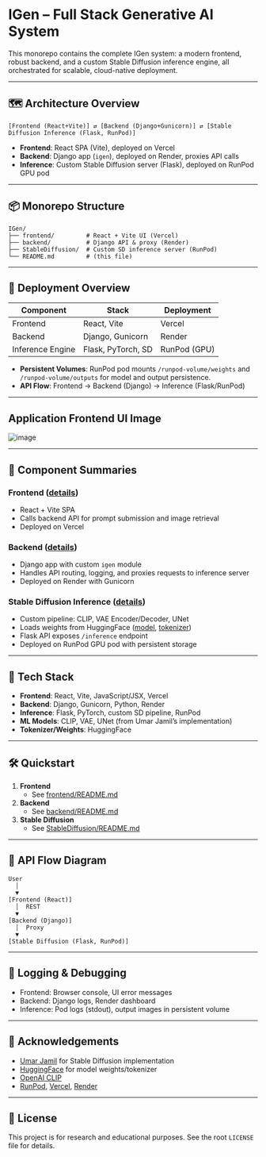 # IGen – Full Stack Generative AI System

This monorepo contains the complete IGen system: a modern frontend, robust backend, and a custom Stable Diffusion inference engine, all orchestrated for scalable, cloud-native deployment.

---

## 🗺️ Architecture Overview

```
[Frontend (React+Vite)] ⇄ [Backend (Django+Gunicorn)] ⇄ [Stable Diffusion Inference (Flask, RunPod)]
```

- **Frontend**: React SPA (Vite), deployed on Vercel
- **Backend**: Django app (`igen`), deployed on Render, proxies API calls
- **Inference**: Custom Stable Diffusion server (Flask), deployed on RunPod GPU pod

---

## 📦 Monorepo Structure

```
IGen/
├── frontend/         # React + Vite UI (Vercel)
├── backend/          # Django API & proxy (Render)
├── StableDiffusion/  # Custom SD inference server (RunPod)
└── README.md         # (this file)
```

---

## 🚀 Deployment Overview

| Component        | Stack              | Deployment   |
| ---------------- | ------------------ | ------------ |
| Frontend         | React, Vite        | Vercel       |
| Backend          | Django, Gunicorn   | Render       |
| Inference Engine | Flask, PyTorch, SD | RunPod (GPU) |

- **Persistent Volumes**: RunPod pod mounts `/runpod-volume/weights` and `/runpod-volume/outputs` for model and output persistence.
- **API Flow**: Frontend → Backend (Django) → Inference (Flask/RunPod)

---

## Application Frontend UI Image

![image](https://github.com/user-attachments/assets/ea59f10e-c525-4664-8230-1275baa80da3)

---

## 🔗 Component Summaries

### Frontend ([details](./frontend/README.md))

- React + Vite SPA
- Calls backend API for prompt submission and image retrieval
- Deployed on Vercel

### Backend ([details](./backend/README.md))

- Django app with custom `igen` module
- Handles API routing, logging, and proxies requests to inference server
- Deployed on Render with Gunicorn

### Stable Diffusion Inference ([details](./StableDiffusion/README.md))

- Custom pipeline: CLIP, VAE Encoder/Decoder, UNet
- Loads weights from HuggingFace ([model](https://huggingface.co/stable-diffusion-v1-5/tree/main), [tokenizer](https://huggingface.co/stable-diffusion-v1-5/tree/main/tokenizer))
- Flask API exposes `/inference` endpoint
- Deployed on RunPod GPU pod with persistent storage

---

## 🧠 Tech Stack

- **Frontend**: React, Vite, JavaScript/JSX, Vercel
- **Backend**: Django, Gunicorn, Python, Render
- **Inference**: Flask, PyTorch, custom SD pipeline, RunPod
- **ML Models**: CLIP, VAE, UNet (from Umar Jamil’s implementation)
- **Tokenizer/Weights**: HuggingFace

---

## 🛠️ Quickstart

1. **Frontend**
   - See [frontend/README.md](./frontend/README.md)
2. **Backend**
   - See [backend/README.md](./backend/README.md)
3. **Stable Diffusion**
   - See [StableDiffusion/README.md](./StableDiffusion/README.md)

---

## 📡 API Flow Diagram

```
User
  │
  ▼
[Frontend (React)]
  │  REST
  ▼
[Backend (Django)]
  │  Proxy
  ▼
[Stable Diffusion (Flask, RunPod)]
```

---

## 📝 Logging & Debugging

- Frontend: Browser console, UI error messages
- Backend: Django logs, Render dashboard
- Inference: Pod logs (stdout), output images in persistent volume

---

## 🙏 Acknowledgements

- [Umar Jamil](https://github.com/cloneofsimo) for Stable Diffusion implementation
- [HuggingFace](https://huggingface.co/stable-diffusion-v1-5) for model weights/tokenizer
- [OpenAI CLIP](https://github.com/openai/CLIP)
- [RunPod](https://www.runpod.io/), [Vercel](https://vercel.com/), [Render](https://render.com/)

---

## 📄 License

This project is for research and educational purposes. See the root `LICENSE` file for details.
